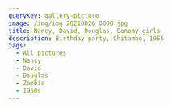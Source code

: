 ```yaml
---
queryKey: gallery-picture
image: /img/img_20210826_0008.jpg
title: Nancy, David, Douglas, Bonomy girls
description: Birthday party, Chitambo, 1955
tags:
  - All pictures
  - Nancy
  - David
  - Douglas
  - Zambia
  - 1950s
---
```

